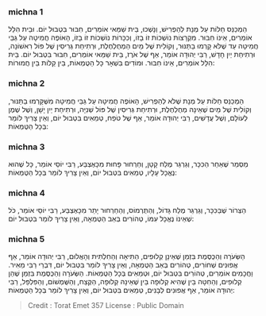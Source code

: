 
### michna 1
הַמְכַנֵּס חַלּוֹת עַל מְנָת לְהַפְרִישׁ, וְנָשְׁכוּ, בֵּית שַׁמַּאי אוֹמְרִים, חִבּוּר בִּטְבוּל יוֹם. וּבֵית הִלֵּל אוֹמְרִים, אֵינוֹ חִבּוּר. מִקְרָצוֹת נוֹשְׁכוֹת זוֹ בָזוֹ, וְכִכָּרוֹת נוֹשְׁכוֹת זוֹ בָזוֹ, הָאוֹפֶה חֲמִיטָה עַל גַּבֵּי חֲמִיטָה עַד שֶׁלֹּא קָרְמוּ בַתַּנּוּר, וְקוֹלִית שֶׁל מַיִם הַמְחֻלְחֶלֶת, וּרְתִיחַת גְּרִיסִין שֶׁל פּוֹל רִאשׁוֹנָה, וּרְתִיחַת יַיִן חָדָשׁ, רַבִּי יְהוּדָה אוֹמֵר, אַף שֶׁל אֹרֶז, בֵּית שַׁמַּאי אוֹמְרִים, חִבּוּר בִּטְבוּל יוֹם. בֵּית הִלֵּל אוֹמְרִים, אֵינוֹ חִבּוּר. וּמוֹדִים בִּשְׁאָר כָּל הַטֻּמְאוֹת, בֵּין קַלּוֹת בֵּין חֲמוּרוֹת: 

### michna 2
הַמְכַנֵּס חַלּוֹת עַל מְנָת שֶׁלֹּא לְהַפְרִישׁ, הָאוֹפֶה חֲמִיטָה עַל גַּבֵּי חֲמִיטָה מִשֶּׁקָּרְמוּ בַתַּנּוּר, וְקוֹלִית שֶׁל מַיִם שֶׁאֵינָהּ מְחֻלְחֶלֶת, וּרְתִיחַת גְּרִיסִין שֶׁל פּוֹל שְׁנִיָּה, וּרְתִיחַת יַיִן יָשָׁן, וְשֶׁל שֶׁמֶן לְעוֹלָם, וְשֶׁל עֲדָשִׁים, רַבִּי יְהוּדָה אוֹמֵר, אַף שֶׁל טֹפַח, טְמֵאִים בִּטְבוּל יוֹם, וְאֵין צָרִיךְ לוֹמַר בְּכָל הַטֻּמְאוֹת: 

### michna 3
מַסְמֵר שֶׁאַחַר הַכִּכָּר, וְגַרְגֵּר מֶלַח קָטָן, וְחַרְחוּר פָּחוּת מִכָּאֶצְבַּע, רַבִּי יוֹסֵי אוֹמֵר, כָּל שֶׁהוּא נֶאֱכָל עָלָיו, טְמֵאִים בִּטְבוּל יוֹם, וְאֵין צָרִיךְ לוֹמַר בְּכָל הַטֻּמְאוֹת: 

### michna 4
הַצְּרוֹר שֶׁבַּכִּכָּר, וְגַרְגֵּר מֶלַח גָּדוֹל, וְהַתֻּרְמוֹס, וְהַחַרְחוּר יָתֵר מִכָּאֶצְבַּע, רַבִּי יוֹסֵי אוֹמֵר, כֹּל שֶׁאֵינוֹ נֶאֱכָל עִמּוֹ, טְהוֹרִים בְּאַב הַטֻּמְאָה, וְאֵין צָרִיךְ לוֹמַר בִּטְבוּל יוֹם: 

### michna 5
הַשְּׂעֹרָה וְהַכֻּסֶּמֶת בִּזְמַן שֶׁאֵינָן קְלוּפִים, הַתִּיאָה וְהַחִלְתִּית וְהָאֲלוּם, רַבִּי יְהוּדָה אוֹמֵר, אַף אֲפוּנִים שְׁחוֹרִים, טְהוֹרִים בְּאַב הַטֻּמְאָה, וְאֵין צָרִיךְ לוֹמַר בִּטְבוּל יוֹם, דִּבְרֵי רַבִּי מֵאִיר. וַחֲכָמִים אוֹמְרִים, טְהוֹרִים בִּטְבוּל יוֹם, וּטְמֵאִים בְּכָל הַטֻּמְאוֹת. הַשְּׂעֹרָה וְהַכֻּסֶּמֶת בִּזְמַן שֶׁהֵן קְלוּפִים, וְהַחִטָּה בֵּין שֶׁהִיא קְלוּפָה בֵּין שֶׁאֵינָהּ קְלוּפָה, הַקֶּצַח, וְהַשֻּׁמְשׁוֹם, וְהַפִּלְפֵּל, רַבִּי יְהוּדָה אוֹמֵר, אַף אֲפוּנִים לְבָנִים, טְמֵאִים בִּטְבוּל יוֹם, וְאֵין צָרִיךְ לוֹמַר בְּכָל הַטֻּמְאוֹת: 

>Credit : Torat Emet 357
>License : Public Domain 